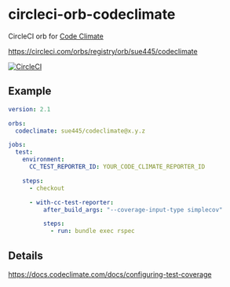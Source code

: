 # circleci-orb-codeclimate
CircleCI orb for [Code Climate](https://codeclimate.com/)

https://circleci.com/orbs/registry/orb/sue445/codeclimate

[![CircleCI](https://circleci.com/gh/sue445/circleci-orb-codeclimate/tree/master.svg?style=svg)](https://circleci.com/gh/sue445/circleci-orb-codeclimate/tree/master)

## Example
```yml
version: 2.1

orbs:
  codeclimate: sue445/codeclimate@x.y.z

jobs:
  test:
	environment:
	  CC_TEST_REPORTER_ID: YOUR_CODE_CLIMATE_REPORTER_ID

	steps:
	  - checkout

	  - with-cc-test-reporter:
		  after_build_args: "--coverage-input-type simplecov"

		  steps:
			- run: bundle exec rspec
```

## Details
https://docs.codeclimate.com/docs/configuring-test-coverage
